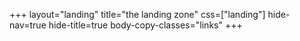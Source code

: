 +++
layout="landing"
title="the landing zone"
css=["landing"]
hide-nav=true
hide-title=true
body-copy-classes="links"
+++
